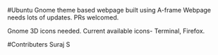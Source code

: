 #Ubuntu Gnome theme based webpage built using A-frame
Webpage needs lots of updates. 
PRs welcomed. 

Gnome 3D icons needed. 
Current available icons- Terminal, Firefox.

#Contributers
Suraj S
